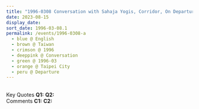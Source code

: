 ```yaml
---
title: "1996-0308 Conversation with Sahaja Yogis, Corridor, On Departure, Lai Lai Sheraton Hotel (now Sheraton Grand Taipei Hotel), No. 12, Section 1, Zhongxiao E Rd, Zhongzheng District, Taipei City, Taiwan"
date: 2023-08-15
display_date: 
sort_date: 1996-03-08.1
permalink: /events/1996-0308-a
  - blue @ English
  - brown @ Taiwan
  - crimson @ 1996
  - deeppink @ Conversation
  - green @ 1996-03 
  - orange @ Taipei City
  - peru @ Departure
---
```


<br>

<wave-list>
  <list-title color="DarkSeaGreen" width="55">Key Quotes</list-title>
  <list-item color="BlanchedAlmond" width="280"><b>Q1:</b> <i></i></list-item>
  <list-item color="Lavender" width="280"><b>Q2:</b> <i></i></list-item>
</wave-list>

<br>

<wave-list>
  <list-title color="DarkSeaGreen" width="55">Comments</list-title>
  <list-item color="BlanchedAlmond" width="280"><b>C1:</b> <i></i></list-item>
  <list-item color="Lavender" width="280"><b>C2:</b> <i></i></list-item>
</wave-list>